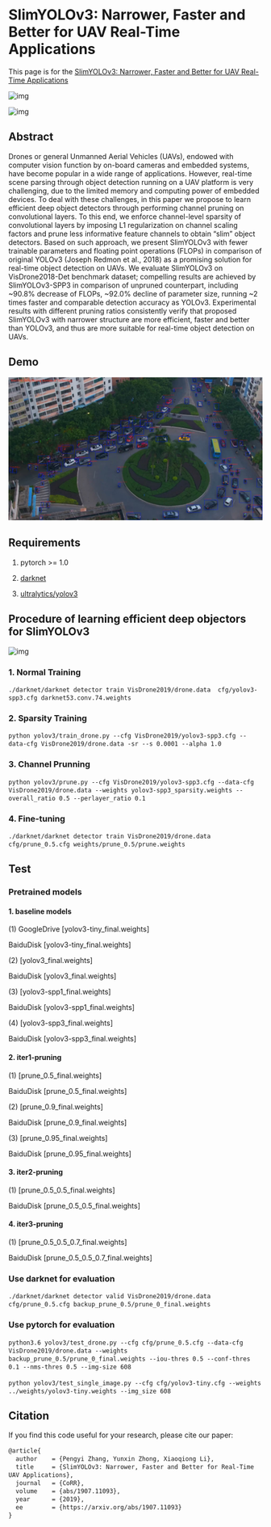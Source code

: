 # SlimYOLOv3: Narrower, Faster and Better for UAV Real-Time Applications

This page is for the [SlimYOLOv3: Narrower, Faster and Better for UAV Real-Time Applications](http://arxiv.org/abs/1907.11093)


![img](./table.jpg)


![img](./metrics.jpg)

## Abstract

Drones or general Unmanned Aerial Vehicles (UAVs), endowed with computer vision function by on-board cameras and embedded systems, have become popular in a wide range of applications. However, real-time scene parsing through object detection running on a UAV platform is very challenging, due to the limited memory and computing power of embedded devices. To deal with these challenges, in this paper we propose to learn efficient deep object detectors through performing channel pruning on convolutional layers. To this end, we enforce channel-level sparsity of convolutional layers by imposing L1 regularization on channel scaling factors and prune less informative feature channels to obtain “slim” object detectors. Based on such approach, we present SlimYOLOv3 with fewer trainable parameters and floating point operations (FLOPs) in comparison of original YOLOv3 (Joseph Redmon et al., 2018) as a promising solution for real-time object detection on UAVs. We evaluate SlimYOLOv3 on VisDrone2018-Det benchmark dataset; compelling results are achieved by SlimYOLOv3-SPP3 in comparison of unpruned counterpart, including ~90.8% decrease of FLOPs, ~92.0% decline of parameter size, running ~2 times faster and comparable detection accuracy as YOLOv3. Experimental results with different pruning ratios consistently verify that proposed SlimYOLOv3 with narrower structure are more efficient, faster and better than YOLOv3, and thus are more suitable for real-time object detection on UAVs.


## Demo

[![asciicast](results/result.jpg)](results/demo.mp4)


## Requirements

1. pytorch >= 1.0

2. [darknet](https://pjreddie.com/darknet/yolo/)

3. [ultralytics/yolov3](https://github.com/ultralytics/yolov3)

## Procedure of learning efficient deep objectors for SlimYOLOv3

![img](./procedure.jpg)


### 1. Normal Training

    ./darknet/darknet detector train VisDrone2019/drone.data  cfg/yolov3-spp3.cfg darknet53.conv.74.weights

### 2. Sparsity Training

    python yolov3/train_drone.py --cfg VisDrone2019/yolov3-spp3.cfg --data-cfg VisDrone2019/drone.data -sr --s 0.0001 --alpha 1.0

### 3. Channel Prunning

    python yolov3/prune.py --cfg VisDrone2019/yolov3-spp3.cfg --data-cfg VisDrone2019/drone.data --weights yolov3-spp3_sparsity.weights --overall_ratio 0.5 --perlayer_ratio 0.1


### 4. Fine-tuning

    ./darknet/darknet detector train VisDrone2019/drone.data  cfg/prune_0.5.cfg weights/prune_0.5/prune.weights


## Test

### Pretrained models

#### 1. baseline models

(1) GoogleDrive [yolov3-tiny_final.weights]

BaiduDisk [yolov3-tiny_final.weights] 

(2) [yolov3_final.weights]

BaiduDisk [yolov3_final.weights]

(3) [yolov3-spp1_final.weights]

BaiduDisk [yolov3-spp1_final.weights]

(4) [yolov3-spp3_final.weights]

BaiduDisk [yolov3-spp3_final.weights]


#### 2. iter1-pruning

(1) [prune_0.5_final.weights]

BaiduDisk [prune_0.5_final.weights]



(2) [prune_0.9_final.weights]

BaiduDisk [prune_0.9_final.weights]

(3) [prune_0.95_final.weights]

BaiduDisk [prune_0.95_final.weights]


#### 3. iter2-pruning

(1) [prune_0.5_0.5_final.weights]


BaiduDisk [prune_0.5_0.5_final.weights]

#### 4. iter3-pruning

(1) [prune_0.5_0.5_0.7_final.weights]

BaiduDisk [prune_0.5_0.5_0.7_final.weights]

### Use darknet for evaluation

    ./darknet/darknet detector valid VisDrone2019/drone.data cfg/prune_0.5.cfg backup_prune_0.5/prune_0_final.weights

### Use pytorch for evaluation

    python3.6 yolov3/test_drone.py --cfg cfg/prune_0.5.cfg --data-cfg VisDrone2019/drone.data --weights backup_prune_0.5/prune_0_final.weights --iou-thres 0.5 --conf-thres 0.1 --nms-thres 0.5 --img-size 608

    python yolov3/test_single_image.py --cfg cfg/yolov3-tiny.cfg --weights ../weights/yolov3-tiny.weights --img_size 608 


## Citation

If you find this code useful for your research, please cite our paper:

```
@article{
  author    = {Pengyi Zhang, Yunxin Zhong, Xiaoqiong Li},
  title     = {SlimYOLOv3: Narrower, Faster and Better for Real-Time UAV Applications},
  journal   = {CoRR},
  volume    = {abs/1907.11093},
  year      = {2019},
  ee        = {https://arxiv.org/abs/1907.11093}
}

```